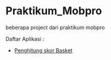 # Praktikum_Mobpro
beberapa project dari praktikum mobpro

Daftar Aplikasi :
- [Penghitung skor Basket](https://github.com/derahh/Praktikum_Mobpro/tree/master/CourtCounter)
